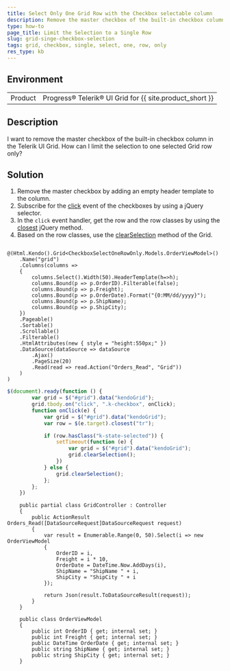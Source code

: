 ```yaml
---
title: Select Only One Grid Row with the Checkbox selectable column
description: Remove the master checkbox of the built-in checkbox column in the Telerik UI Grid. Limit the selection to ine selected Grid row only.
type: how-to
page_title: Limit the Selection to a Single Row
slug: grid-singe-checkbox-selection
tags: grid, checkbox, single, select, one, row, only
res_type: kb
---
```


## Environment

<table>
	<tbody>
        <tr>
			<td>Product</td>
			<td>Progress® Telerik® UI Grid for {{ site.product_short }}</td>
		</tr>
	</tbody>
</table>

## Description

I want to remove the master checkbox of the built-in checkbox column in the Telerik UI Grid. How can I limit the selection to one selected Grid row only?

## Solution
1. Remove the master checkbox by adding an empty header template to the column.
2. Subscribe for the [click](https://api.jquery.com/click/) event of the checkboxes by using a jQuery selector.
3. In the `click` event handler, get the row and the row classes by using the [closest](https://api.jquery.com/closest/) jQuery method.
4. Based on the row classes, use the [clearSelection](https://docs.telerik.com/kendo-ui/api/javascript/ui/grid/methods/clearselection) method of the Grid.

```View

@(Html.Kendo().Grid<CheckboxSelectOneRowOnly.Models.OrderViewModel>()
    .Name("grid")
    .Columns(columns =>
    {
        columns.Select().Width(50).HeaderTemplate(h=>h);
        columns.Bound(p => p.OrderID).Filterable(false);
        columns.Bound(p => p.Freight);
        columns.Bound(p => p.OrderDate).Format("{0:MM/dd/yyyy}");
        columns.Bound(p => p.ShipName);
        columns.Bound(p => p.ShipCity);
    })
    .Pageable()
    .Sortable()
    .Scrollable()
    .Filterable()
    .HtmlAttributes(new { style = "height:550px;" })
    .DataSource(dataSource => dataSource
        .Ajax()
        .PageSize(20)
        .Read(read => read.Action("Orders_Read", "Grid"))
    )
)
```
```script.js
$(document).ready(function () {
        var grid = $("#grid").data("kendoGrid");
        grid.tbody.on("click", ".k-checkbox", onClick);
        function onClick(e) {
            var grid = $("#grid").data("kendoGrid");
            var row = $(e.target).closest("tr");

            if (row.hasClass("k-state-selected")) {
                setTimeout(function (e) {
                    var grid = $("#grid").data("kendoGrid");
                    grid.clearSelection();
                })
            } else {
                grid.clearSelection();
            };
        };
    })
```
```Controller
	public partial class GridController : Controller
    {
		public ActionResult Orders_Read([DataSourceRequest]DataSourceRequest request)
		{
			var result = Enumerable.Range(0, 50).Select(i => new OrderViewModel
			{
				OrderID = i,
				Freight = i * 10,
				OrderDate = DateTime.Now.AddDays(i),
				ShipName = "ShipName " + i,
				ShipCity = "ShipCity " + i
			});

			return Json(result.ToDataSourceResult(request));
		}
	}
```
```Model
    public class OrderViewModel
    {
        public int OrderID { get; internal set; }
        public int Freight { get; internal set; }
        public DateTime OrderDate { get; internal set; }
        public string ShipName { get; internal set; }
        public string ShipCity { get; internal set; }
    }
```
